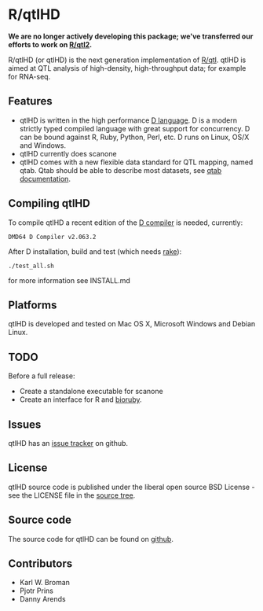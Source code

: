 # R/qtlHD

**We are no longer actively developing this package; we've transferred
  our efforts to work on [R/qtl2](http://kbroman.org/qtl2).**

R/qtlHD (or qtlHD) is the next generation implementation of
[R/qtl][rqtl]. qtlHD is aimed at QTL analysis of high-density,
high-throughput data; for example for RNA-seq.

## Features

* qtlHD is written in the high performance [D language](http://dlang.org/). D is a modern 
  strictly typed compiled language with great support for concurrency. D can be 
  bound against R, Ruby, Python, Perl, etc. D runs on Linux, OS/X and Windows.
* qtlHD currently does scanone
* qtlHD comes with a new flexible data standard for QTL mapping, named qtab. Qtab
  should be able to describe most datasets, see 
  [qtab documentation](https://github.com/qtlHD/qtlHD/blob/master/doc/input/qtab.md).

## Compiling qtlHD

To compile qtlHD a recent edition of the [D compiler][Ddownload] is needed, currently:

    DMD64 D Compiler v2.063.2

After D installation, build and test (which needs [rake][rake]):

    ./test_all.sh

for more information see INSTALL.md

## Platforms

qtlHD is developed and tested on Mac OS X, Microsoft Windows and Debian Linux.

## TODO

Before a full release:

* Create a standalone executable for scanone
* Create an interface for R and [bioruby](https://github.com/pjotrp/bioruby-qtlHD).

## Issues

qtlHD has an [issue tracker][issues] on github.

## License

qtlHD source code is published under the liberal open source BSD
License - see the LICENSE file in the [source tree][source].

## Source code

The source code for qtlHD can be found on [github][source].

## Contributors

* Karl W. Broman 
* Pjotr Prins
* Danny Arends

[rqtl]: http://www.rqtl.org/
[D]: http://dlang.org/
[Ddownload]: http://dlang.org/download.html
[rake]: http://rake.rubyforge.org/
[source]: https://github.com/qtlHD/qtlHD
[issues]: https://github.com/qtlHD/qtlHD/issues
